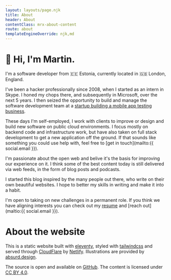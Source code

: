 ```yaml
---
layout: layouts/page.njk
title: About
header: About
contentClass: mrx-about-content
route: about
templateEngineOverride: njk,md
---
```


# 👋 Hi, I'm Martin.

I'm a software developer from 🇪🇪 Estonia, currently located in 🇬🇧 London, England.

I've been a hacker professionally since 2008, when I started as an intern in Skype. I honed my chops
there, and subsequently in Microsoft, over the next 5 years.
I then seized the opportunity to build and manage the software development team at a
[startup building a mobile app testing business](https://angel.co/company/testlio).

These days I'm self-employed, I work with clients to improve or design and build new software on
public cloud environments. I focus mostly on backend code and infrastructure work, but have also
taken on full stack development to get a new application off the ground. If that sounds like
something you could use help with, feel free to [get in touch](mailto:{{ social.email }}).

I'm passionate about the open web and belive it's the basis for improving our experience on it.
I think some of the best content today is still delivered via web feeds, in the form of blog posts
and podcasts.

I started this blog inspired by the many people out there, who write on their own beautiful
websites. I hope to better my skills in writing and make it into a habit.

I'm open to taking on new challenges in a permanent role. If you think we have aligning interests
you can check out my [resume](/resume) and [reach out](maltio:{{ social.email }}).

# About the website

This is a static website built with [eleventy](https://www.11ty.io), styled with
[tailwindcss](https://tailwindcss.com) and served through [CloudFlare](https://www.cloudflare.com)
by [Netlify](https://www.netlify.com).
Illustrations are provided by [absurd.design](https://absurd.design).

The source is open and available on [GitHub](https://github.com/martinraag/mraag.xyz).
The content is licensed under [CC BY 4.0](https://creativecommons.org/licenses/by/4.0/).
